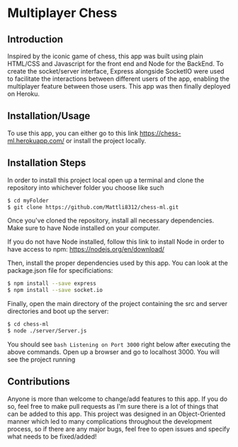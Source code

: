 # Multiplayer Chess

## Introduction

Inspired by the iconic game of chess, this app was built using plain HTML/CSS and Javascript for the front end and Node for the BackEnd. To create the socket/server interface, Express alongside SocketIO were used to facilitate the interactions between different users of the app, enabling the multiplayer feature between those users. This app was then finally deployed on Heroku.

## Installation/Usage
 
To use this app, you can either go to this link https://chess-ml.herokuapp.com/ or install the project locally. 

## Installation Steps

In order to install this project local open up a terminal and clone the repository into whichever folder you choose like such

```bash
$ cd myFolder
$ git clone https://github.com/Mattli8312/chess-ml.git
```

Once you've cloned the repository, install all necessary dependencies. Make sure to have Node installed on your computer. 

If you do not have Node installed, follow this link to install Node in order to have access to npm:
https://nodejs.org/en/download/ 

Then, install the proper dependencies used by this app. You can look at the package.json file for specificiations:

```bash
$ npm install --save express 
$ npm install --save socket.io
```

Finally, open the main directory of the project containing the src and server directories and boot up the server:

```bash 
$ cd chess-ml
$ node ./server/Server.js
```

You should see ```bash Listening on Port 3000``` right below after executing the above commands. Open up a browser and go to localhost 3000. You will see the project running

## Contributions

Anyone is more than welcome to change/add features to this app. If you do so, feel free to make pull requests as I'm sure there is a lot of things that can be added to this app. This project was designed in an Object-Oriented manner which led to many complications throughout the development process, so if there are any major bugs, feel free to open issues and specify what needs to be fixed/added! 
